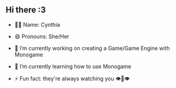 ## Hi there :3
- 💁‍♀️ Name: Cynthia
- 😄 Pronouns: She/Her
- 🔭 I’m currently working on creating a Game/Game Engine with Monogame
- 🌱 I’m currently learning how to use Monogame

- ⚡ Fun fact: they're always watching you 👁️👃👁️
<!--
**Nitrofemme/Nitrofemme** is a ✨ _special_ ✨ repository because its `README.md` (this file) appears on your GitHub profile.

Here are some ideas to get you started:

- 🔭 I’m currently working on ...
- 🌱 I’m currently learning ...
- 👯 I’m looking to collaborate on ...
- 🤔 I’m looking for help with ...
- 💬 Ask me about ...
- 📫 How to reach me: ...
- 😄 Pronouns: ...
- ⚡ Fun fact: ...
-->
